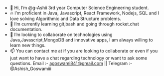 - 👋 Hi, I’m @g-Ashii 3rd year Computer Science Engineering student.
- 🔥  I’m proficient in Java, Javascript, React Framework, Nodejs, SQL and I love solving Algorithmic and Data Structure problems. 
- 🌱 I’m currently learning git,bash and going through rocket.chat documentation.
- 💞️ I’m looking to collaborate on technologies using Java,Javascript,MongoDB and innovative apps, I am always willing to learn new things. 
- 📫 You can contact me at if you are looking to collaborate or even if you just want to have a chat regarding technology or want to ask some questions. 
     Email :- agoswami841@gmail.com || Telegram :- @Ashish_Goswamiii  
<!---
g-Ashii/g-Ashii is a ✨ special ✨ repository because its `README.md` (this file) appears on your GitHub profile.
You can click the Preview link to take a look at your changes.
--->
